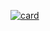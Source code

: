 
<!-- - 🔭 I’m currently working on Laravel (php, bootstrap , MySql , jquery)...
- 🌱 Tecnology Student. -->




[![card](https://github-readme-stats.vercel.app/api?username=Gabriel-Delazeri&theme=default)](https://github.com/iuricode/)
